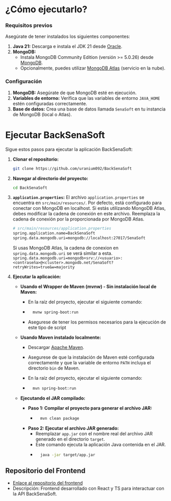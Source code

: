 # ¿Cómo ejecutarlo?

### Requisitos previos

Asegúrate de tener instalados los siguientes componentes:

1.  **Java 21:** Descarga e instala el JDK 21 desde [Oracle](https://www.oracle.com/java/technologies/javase/jdk21-archive-downloads.html).
2.  **MongoDB:**
    * Instala MongoDB Community Edition (versión >= 5.0.26) desde [MongoDB](https://www.mongodb.com/try/download/community).
    * Opcionalmente, puedes utilizar [MongoDB Atlas](https://www.mongodb.com/atlas/database) (servicio en la nube).

### Configuración

1.  **MongoDB:** Asegúrate de que MongoDB esté en ejecución.
2.  **Variables de entorno:** Verifica que las variables de entorno `JAVA_HOME` estén configuradas correctamente.
3.  **Base de datos:** Crea una base de datos llamada `SenaSoft` en tu instancia de MongoDB (local o Atlas).
    
# Ejecutar BackSenaSoft

Sigue estos pasos para ejecutar la aplicación BackSenaSoft:

1.  **Clonar el repositorio:**

    ```bash
    git clone https://github.com/uranium092/BackSenaSoft
    ```

2.  **Navegar al directorio del proyecto:**

    ```bash
    cd BackSenaSoft
    ```

3. **`application.properties`:** El archivo `application.properties` se encuentra en `src/main/resources/`. Por defecto, está configurado para conectar con MongoDB en localhost. Si estás utilizando MongoDB Atlas, debes modificar la cadena de conexión en este archivo. Reemplaza la cadena de conexión por la proporcionada por MongoDB Atlas.
    ```bash
    # src/main/resources/application.properties
    spring.application.name=BackSenaSoft
    spring.data.mongodb.uri=mongodb://localhost:27017/SenaSoft
    ```
    Si usas MongoDB Atlas, la cadena de conexion en `spring.data.mongodb.uri` se verá similar a esta. `spring.data.mongodb.uri=mongodb+srv://<usuario>:<contraseña>@<cluster>.mongodb.net/SenaSoft?retryWrites=true&w=majority`

4.  **Ejecutar la aplicación:**

    * **Usando el Wrapper de Maven (mvnw) - Sin instalación local de Maven:**
      
        * En la raíz del proyecto, ejecutar el siguiente comando:
      
        * ```bash
            mvnw spring-boot:run
            ```
        * Asegurese de tener los permisos necesarios para la ejecución de este tipo de script

    * **Usando Maven instalado localmente:**

        * Descargar [Apache Maven](https://maven.apache.org/download.cgi).
        * Asegurese de que la instalación de Maven esté configurada correctamente y que la variable de entorno `PATH` incluya el directorio `bin` de Maven.
  
        * En la raíz del proyecto, ejecutar el siguiente comando:
          
        * ```bash
            mvn spring-boot:run
            ```

    * **Ejecutando el JAR compilado:**
      
        * **Paso 1: Compilar el proyecto para generar el archivo JAR:**
            * ```bash
                mvn clean package
                ```
        * **Paso 2: Ejecutar el archivo JAR generado:**
            * Reemplazar `app.jar` con el nombre real del archivo JAR generado en el directorio `target`.
            * Este comando ejecuta la aplicación Java contenida en el JAR.
            * ```bash
                java -jar target/app.jar
                ```


## Repositorio del Frontend

* [Enlace al repositorio del frontend](https://github.com/uranium092/frontSenaSoft)
* Descripción: Frontend desarrollado con React y TS para interactuar con la API BackSenaSoft.
